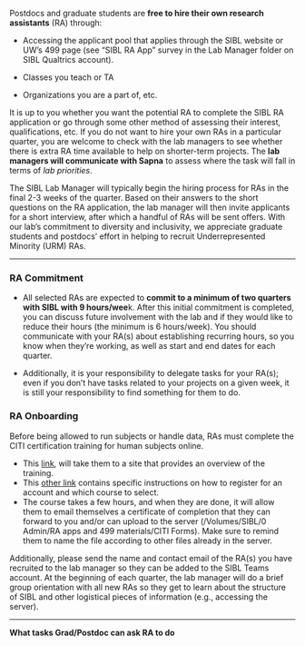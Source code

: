 
Postdocs and graduate students are **free to hire their own research assistants** (RA) through:

- Accessing the applicant pool that applies through the SIBL website or UW’s 499 page (see “SIBL RA App” survey in the Lab Manager folder on SIBL Qualtrics account). 

- Classes you teach or TA

- Organizations you are a part of, etc. 


It is up to you whether you want the potential RA to complete the SIBL RA application or go through some other method of assessing their interest, qualifications, etc. If you do not want to hire your own RAs in a particular quarter, you are welcome to check with the lab managers to see whether there is extra RA time available to help on shorter-term projects. The **lab managers will communicate with Sapna** to assess where the task will fall in terms of *lab priorities*.

The SIBL Lab Manager will typically begin the hiring process for RAs in the final 2-3 weeks of the quarter. Based on their answers to the short questions on the RA application, the lab manager will then invite applicants for a short interview, after which a handful of RAs will be sent offers. With our lab’s commitment to diversity and inclusivity, we appreciate graduate students and postdocs’ effort in helping to recruit Underrepresented Minority (URM) RAs.

---

### RA Commitment

- All selected RAs are expected to **commit to a minimum of two quarters with SIBL with 9 hours/wee**k. After this initial commitment is completed, you can discuss future involvement with the lab and if they would like to reduce their hours (the minimum is 6 hours/week). You should communicate with your RA(s) about establishing recurring hours, so you know when they’re working, as well as start and end dates for each quarter. 

- Additionally, it is your responsibility to delegate tasks for your RA(s); even if you don’t have tasks related to your projects on a given week, it is still your responsibility to find something for them to do.

### RA Onboarding

Before being allowed to run subjects or handle data, RAs must complete the CITI certification training for human subjects online.

- This [link](https://www.washington.edu/research/hsd/training/required-training/human-subjects-protections-training/), will take them to a site that provides an overview of the training.
- This [other link](https://www.washington.edu/research/hsd/training/required-training/web-based-citi-training/) contains specific instructions on how to register for an account and which course to select.
- The course takes a few hours, and when they are done, it will allow them to email themselves a certificate of completion that they can forward to you and/or can upload to the server (/Volumes/SIBL/0 Admin/RA apps and 499 materials/CITI Forms). Make sure to remind them to name the file according to other files already in the server.

Additionally, please send the name and contact email of the RA(s) you have recruited to the lab manager so they can be added to the SIBL Teams account. At the beginning of each quarter, the lab manager will do a brief group orientation with all new RAs so they get to learn about the structure of SIBL and other logistical pieces of information (e.g., accessing the server).

---
**What tasks Grad/Postdoc can ask RA to do**